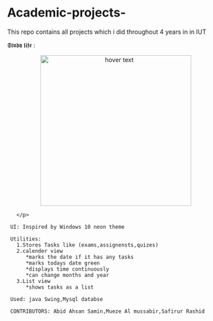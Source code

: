 # Academic-projects-
This repo contains all projects which i did throughout 4 years in in IUT


𝕾𝖙𝖚𝖉𝖞 𝖑𝖎𝖋𝖊 :
       <p align="center">
  <img src="https://github.com/abidKiller/Academic-projects-/StudyLifeLOL/images/sample1.PNG" width="350" title="hover text">

       </p>
    
     UI: Inspired by Windows 10 neon theme
     
     Utilities:
       1.Stores Tasks like (exams,assignensts,quizes)
       2.calender view 
          *marks the date if it has any tasks
          *marks todays date green
          *displays time continuously
          *can change months and year
       3.List view 
          *shows tasks as a list
          
     Used: java Swing,Mysql databse
     
     CONTRIBUTORS: Abid Ahsan Samin,Mueze Al mussabir,Safirur Rashid
            
